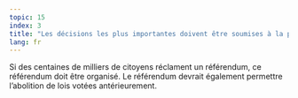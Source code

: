 ```yaml
---
topic: 15
index: 3
title: "Les décisions les plus importantes doivent être soumises à la population par voie de référendum. "
lang: fr
---
```

Si des centaines de milliers de citoyens réclament un référendum, ce
référendum doit être organisé. Le référendum devrait également permettre
l’abolition de lois votées antérieurement.
